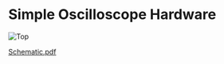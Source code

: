 # Simple Oscilloscope Hardware

![Top](https://user-images.githubusercontent.com/64005694/132943632-6d372622-309d-4ce8-bd70-354ab0521954.jpg)

[Schematic.pdf](./Outputs/Job1.pdf)

